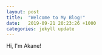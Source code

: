 ```yaml
---
layout: post
title:  "Welcome to My Blog!"
date:   2019-09-21 20:23:26 +1000
categories: jekyll update
---
```


Hi, I'm Akane!

